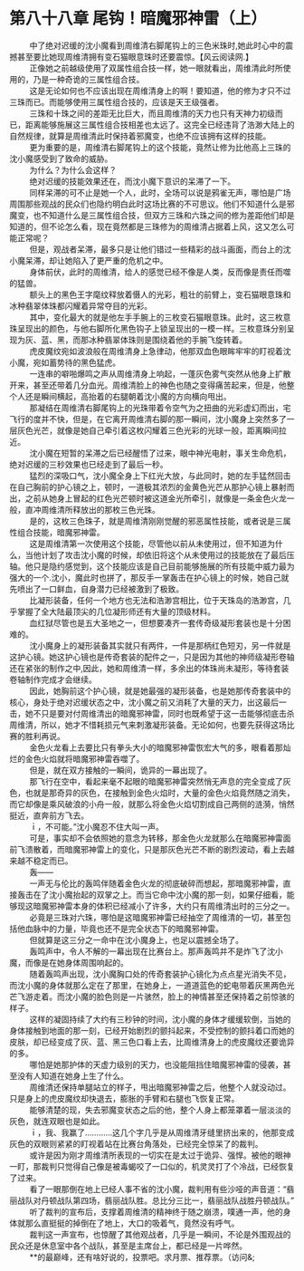 <h1>第八十八章 尾钩！暗魔邪神雷（上）</h1>
<div id="content">&nbsp&nbsp&nbsp&nbsp&nbsp&nbsp&nbsp&nbsp
 中了绝对迟缓的沈小魔看到周维清右脚尾钩上的三色米珠时,她此时心中的震撼甚至要比她现周维清拥有变石猫眼意珠时还要震惊。【风云阅读网.】
 <br/>&nbsp&nbsp&nbsp&nbsp&nbsp&nbsp&nbsp&nbsp
 正像她之前越级使用了双属性组合技一样，她一眼就看出，周维清此时所使用的，乃是一种奇诡的三属性组合技。
 <br/>&nbsp&nbsp&nbsp&nbsp&nbsp&nbsp&nbsp&nbsp
 这是无论如何也不应该出现在周维清身上的啊！要知道，他的修为才只不过三珠而已。而能够使用三属性组合技的，应该是天王级强者。
 <br/>&nbsp&nbsp&nbsp&nbsp&nbsp&nbsp&nbsp&nbsp
 三珠和十珠之间的差距无比巨大，而且周维清的天力也只有天神力初级而已，距离能够施展这三属性组合技相差也太远了。这完全已经违背了浩渺大陆上的自然规律，就算是周维清此时保持着邪魔变，也绝不应该拥有这样的技能。
 <br/>&nbsp&nbsp&nbsp&nbsp&nbsp&nbsp&nbsp&nbsp
 更为重要的是，周维清右脚尾钩上的这个技能，竟然让修为比他高上三珠的沈小魔感受到了致命的威胁。
 <br/>&nbsp&nbsp&nbsp&nbsp&nbsp&nbsp&nbsp&nbsp
 为什么？为什么会这样？
 <br/>&nbsp&nbsp&nbsp&nbsp&nbsp&nbsp&nbsp&nbsp
 绝对迟缓的技能效果还在，而沈小魔下意识的呆滞了一下。
 <br/>&nbsp&nbsp&nbsp&nbsp&nbsp&nbsp&nbsp&nbsp
 同样呆滞的可不止是她一个人，此时，全场可以说是鸦雀无声，哪怕是广场周围那些观战的民众们也隐约明白此时这场比赛的不可思议。他们不知道什么是邪魔变，也不知道什么是三属性组合技，但双方三珠和六珠之间的修为差距他们却是知道的，但不论怎么看，现在竟然都是三珠修为的周维清占据着上风，这又怎么可能正常呢？
 <br/>&nbsp&nbsp&nbsp&nbsp&nbsp&nbsp&nbsp&nbsp
 但是，观战者呆滞，最多只是让他们错过一些精彩的战斗画面，而台上的沈小魔呆滞，却让她陷入了更严重的危机之中。
 <br/>&nbsp&nbsp&nbsp&nbsp&nbsp&nbsp&nbsp&nbsp
 身体前伏，此时的周维清，给人的感觉已经不像是人类，反而像是责任而噬的猛兽。
 <br/>&nbsp&nbsp&nbsp&nbsp&nbsp&nbsp&nbsp&nbsp
 额头上的黑色王字麾纹释放着慑人的光彩，粗壮的前臂上，变石猫眼意珠和冰种翡翠体珠都闪耀着异常夺目的光彩。
 <br/>&nbsp&nbsp&nbsp&nbsp&nbsp&nbsp&nbsp&nbsp
 其中，变化最大的就是他左手手腕上的三枚变石猫眼意珠。此时，这三枚意珠呈现出的颜色，与他右脚所化黑色钩子上锁呈现出的一模一样。三枚意珠分别呈现为灰、蓝、黑，而那冰种翡翠体珠则是围绕着他的手腕飞旋转着。
 <br/>&nbsp&nbsp&nbsp&nbsp&nbsp&nbsp&nbsp&nbsp
 虎皮魔纹宛如波浪般在周维清身上急律动，他那双血色眼眸牢牢的盯视着沈小魔，宛如蓄势待的黑色猛虎。
 <br/>&nbsp&nbsp&nbsp&nbsp&nbsp&nbsp&nbsp&nbsp
 一连串的噼啪爆鸣之声从周维清身上响起，一蓬灰色雾气突然从他身上扩散开来，甚至还带着几分血光。周维清脸上的神色也随之变得痛苦起来，但是，他整个人还是瞬间横起，高抬着的右腿朝着沈小魔的方向横向甩出。
 <br/>&nbsp&nbsp&nbsp&nbsp&nbsp&nbsp&nbsp&nbsp
 那凝结在周维清右脚尾钩上的光珠带着令空气为之扭曲的光彩虚幻而出，宅飞行的度并不快，但是，在它离开周维清右脚的那一瞬间，沈小魔身上突然多了一层灰色光芒，就像是她自己牵引着这枚闪耀着三色光彩的光球一般，距离瞬间拉近。
 <br/>&nbsp&nbsp&nbsp&nbsp&nbsp&nbsp&nbsp&nbsp
 沈小魔在短暂的呆滞之后已经醒悟了过来，眼中神光电射，事关生命危机，绝对迟缓的三秒效果也已经走到了最后一秒。
 <br/>&nbsp&nbsp&nbsp&nbsp&nbsp&nbsp&nbsp&nbsp
 猛烈的深吸口气，沈小魔全身上下红光大放，与此同时，她的左手猛然回击在自己胸前的护心镜之上，顿时，一道极其浓烈的金黄色光芒从那护心镜上暴射而出，之前从她身上冒起的红色光芒顿时被这道金光所牵引，就像是一条金色火龙一般，直冲周维清所释放出的那枚三色光珠。
 <br/>&nbsp&nbsp&nbsp&nbsp&nbsp&nbsp&nbsp&nbsp
 是的，这枚三色珠子，就是周维清刚刚觉醒的邪恶属性技能，或者说是三属性组合技能，暗魔邪神雷。
 <br/>&nbsp&nbsp&nbsp&nbsp&nbsp&nbsp&nbsp&nbsp
 这是周维清第一次使用这个技能，尽管他以前从未使用过，但不知道为什么，当他计划了攻击沈小魔的时候，却依旧将这个从未使用过的技能放在了最后压轴。他只是隐约感觉到，这个技能应该是自己目前能够施展的所有技能中威力最为强大的一个.沈小，魔此时也拼了，那反手一掌轰击在护心镜上的时候，她自己就先喷出了一口鲜血，自身潜力已经被激到了极致。
 <br/>&nbsp&nbsp&nbsp&nbsp&nbsp&nbsp&nbsp&nbsp
 比凝形装备，任何一个地方也无法和浩渺宫相比，位于天珠岛的浩渺宫，几乎掌握了全大陆最顶尖的几位凝形师还有大量的顶级材料。
 <br/>&nbsp&nbsp&nbsp&nbsp&nbsp&nbsp&nbsp&nbsp
 血红狱尽管也是五大圣地之一，但想要凑齐一套传奇级凝形套装也是十分困难的。
 <br/>&nbsp&nbsp&nbsp&nbsp&nbsp&nbsp&nbsp&nbsp
 沈小魔身上的凝形装备其实就只有两件，一件是那柄红色短刃，另一件就是这护心镜。她这护心镜也是传奇套装的配件之一，只是因为其他的神师级凝形卷轴还在紧张的制作之中,因此，她和周维清一样，多余出的体珠尚未凝形，等待套装卷轴制作完成才会继续。
 <br/>&nbsp&nbsp&nbsp&nbsp&nbsp&nbsp&nbsp&nbsp
 因此，她胸前这个护心镜，就是她最强的凝形装备，也是她那传奇套装中的核心，身处于绝对迟缓状态之中，沈小魔之前又消耗了大量的天力，出这最后一击，她不只是要对付周维清出的暗魔邪神雷，同时也既希望于这一击能够彻底击杀周维清，所以，她才不惜耗损元气来刺激凝形装备。无论如何，也要先获得这场比赛的胜利再说。
 <br/>&nbsp&nbsp&nbsp&nbsp&nbsp&nbsp&nbsp&nbsp
 金色火龙看上去要比只有拳头大小的暗魔邪神雷恢宏大气的多，眼看着那灿烂的金色火焰就将暗魔邪神雷吞噬了。
 <br/>&nbsp&nbsp&nbsp&nbsp&nbsp&nbsp&nbsp&nbsp
 但是，就在双方接触的一瞬间，诡异的一幕出现了。
 <br/>&nbsp&nbsp&nbsp&nbsp&nbsp&nbsp&nbsp&nbsp
 那飞行在空中，看起来毫不起眼的暗魔邪神雷突然悄无声息的完全变成了灰色，也就是那奇异的灰色，在接触到金色火焰时，大量的金色火焰竟然随之消失，而它却像是乘风破浪的小舟一般，就那么将金色火焰切割成自己两侧的涟漪，悄然挺近，直奔前方飞去。
 <br/>&nbsp&nbsp&nbsp&nbsp&nbsp&nbsp&nbsp&nbsp
 ｉ，不可能。”沈小魔忍不住大叫一声。
 <br/>&nbsp&nbsp&nbsp&nbsp&nbsp&nbsp&nbsp&nbsp
 可是，事实却不会依照她的意念为转移，那金色火龙就那么在暗魔邪神雷面前飞溃散着，而暗魔邪神雷上的变化，只是那灰色光芒不断的剧烈波动，看上去越来越不稳定而已。
 <br/>&nbsp&nbsp&nbsp&nbsp&nbsp&nbsp&nbsp&nbsp
 轰——
 <br/>&nbsp&nbsp&nbsp&nbsp&nbsp&nbsp&nbsp&nbsp
 一声无与伦比的轰鸣伴随着金色火龙的彻底破碎而想起，那暗魔邪神雷，直接轰击在了沈小魔抬起的双掌之上。而当它命中沈小魔的那一刻，如果仔细看，能够现这暗魔邪神雷本身的体积已经减小了许多，大约只有周维清出时的三分之一。
 <br/>&nbsp&nbsp&nbsp&nbsp&nbsp&nbsp&nbsp&nbsp
 必竟是三珠对六珠，哪怕是这暗魔邪神雷已经抽空了周维清的一切，甚至包括他血脉中的力量，毕竟也还不是完全状态下的暗魔邪神雷。
 <br/>&nbsp&nbsp&nbsp&nbsp&nbsp&nbsp&nbsp&nbsp
 但就算是这三分之一命中在沈小魔身上，也足以震撼全场了。
 <br/>&nbsp&nbsp&nbsp&nbsp&nbsp&nbsp&nbsp&nbsp
 轰鸣声中，令人不解的一幕出现在比赛台上。那声轰鸣并不是炸飞了沈小魔，而像是在她身体周围响起的。
 <br/>&nbsp&nbsp&nbsp&nbsp&nbsp&nbsp&nbsp&nbsp
 随着轰鸣声出现，沈小魔胸口处的传奇套装护心镜化为点点星光消失不见，而沈小魔的身体就那么定在了那里，在她身上，一道道蓝色的蛇电带着灰黑两色光芒飞游走着。而沈小魔的脸色则是一片骇然，脸上的神情甚至还保持着之前惊骇的样子。
 <br/>&nbsp&nbsp&nbsp&nbsp&nbsp&nbsp&nbsp&nbsp
 这样的凝固持续了大约有三秒钟的时间，沈小魔的身体才缓缓软倒，当她的身体接触到地面的那一刻，已经开始剧烈的颤抖起来，不受控制的颤抖着口而她的皮肤，却已经变成了灰、蓝、黑三色口看上去，比周维清身上的虎皮魔纹还要诡异的多。
 <br/>&nbsp&nbsp&nbsp&nbsp&nbsp&nbsp&nbsp&nbsp
 哪怕是她那护体的天虚力级别的天力，也没能阻挡住暗魔邪神雷的侵袭，甚至没有人知道在她身上生了什么。
 <br/>&nbsp&nbsp&nbsp&nbsp&nbsp&nbsp&nbsp&nbsp
 周维清还保持单腿站立的样子，甩出暗魔邪神雷之后，他整个人就没动过。只是身上的虎皮魔纹却快退去，膨胀的手臂和右腿也飞恢复正常。
 <br/>&nbsp&nbsp&nbsp&nbsp&nbsp&nbsp&nbsp&nbsp
 能够清楚的现，失去邪魔变状态之后的他，整个人身上都笼罩着一层淡淡的灰色，就连双眼也是如此。
 <br/>&nbsp&nbsp&nbsp&nbsp&nbsp&nbsp&nbsp&nbsp
 ｉ，我、我赢了…………这几个字几乎是从周维清牙缝里挤出来的，他那变成灰色的双眼则紧紧的盯视着站在比赛台角落处，已经完全惊呆了的裁判。
 <br/>&nbsp&nbsp&nbsp&nbsp&nbsp&nbsp&nbsp&nbsp
 或许是因为刚才周维清所表现的一切实在是太过于诡异、强悍。被他的眼神一盯，那裁判只觉得自己像是被毒蝎咬了一口似的，机灵灵打了个冷战，已经恢复了过来。
 <br/>&nbsp&nbsp&nbsp&nbsp&nbsp&nbsp&nbsp&nbsp
 看了一眼那倒在地上已经人事不省的沈小魔，裁判用有些沙哑的声音道：“翡丽战队对丹顿战队第四场，翡丽战队胜。总比分三比一，翡丽战队战胜丹顿战队。”
 <br/>&nbsp&nbsp&nbsp&nbsp&nbsp&nbsp&nbsp&nbsp
 听了裁判的宣布后，支撑着周维清的精神终于随之崩溃，噗通一声，他的身体就那么直挺挺的掉倒在了地上，大口的吸着气，竟然没有呼气。
 <br/>&nbsp&nbsp&nbsp&nbsp&nbsp&nbsp&nbsp&nbsp
 裁判这一声宣布，也惊醒了其他观战者，几乎是一瞬间，不论是外围观战的民众还是休息室中各个战队，甚至是主席台上，都已经是一片哗然。
 <br/>&nbsp&nbsp&nbsp&nbsp&nbsp&nbsp&nbsp&nbsp
 **的最巅峰，还有啥好说的，投票吧。求月票、推荐票。（访问&amp;;
 <br/>&nbsp&nbsp&nbsp&nbsp&nbsp&nbsp&nbsp&nbsp
 <br/>&nbsp&nbsp&nbsp&nbsp&nbsp&nbsp&nbsp&nbsp
</div>
